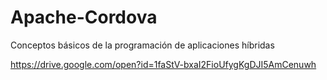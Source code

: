 # Apache-Cordova
Conceptos básicos de la programación de aplicaciones híbridas

https://drive.google.com/open?id=1faStV-bxaI2FioUfygKgDJI5AmCenuwh
